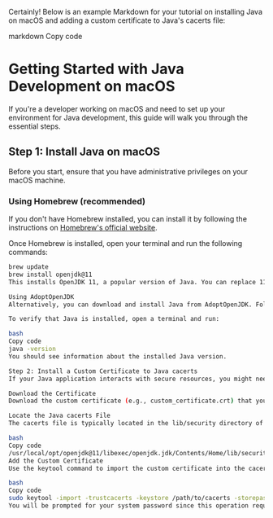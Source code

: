 Certainly! Below is an example Markdown for your tutorial on installing Java on macOS and adding a custom certificate to Java's cacerts file:

markdown
Copy code
# Getting Started with Java Development on macOS

If you're a developer working on macOS and need to set up your environment for Java development, this guide will walk you through the essential steps.

## Step 1: Install Java on macOS

Before you start, ensure that you have administrative privileges on your macOS machine.

### Using Homebrew (recommended)

If you don't have Homebrew installed, you can install it by following the instructions on [Homebrew's official website](https://brew.sh/).

Once Homebrew is installed, open your terminal and run the following commands:

```bash
brew update
brew install openjdk@11
This installs OpenJDK 11, a popular version of Java. You can replace 11 with a different version if needed.

Using AdoptOpenJDK
Alternatively, you can download and install Java from AdoptOpenJDK. Follow the instructions on the website to download and install the appropriate version.

To verify that Java is installed, open a terminal and run:

bash
Copy code
java -version
You should see information about the installed Java version.

Step 2: Install a Custom Certificate to Java cacerts
If your Java application interacts with secure resources, you might need to add custom SSL certificates to the Java cacerts file.

Download the Certificate
Download the custom certificate (e.g., custom_certificate.crt) that you want to add to the Java truststore.

Locate the Java cacerts File
The cacerts file is typically located in the lib/security directory of your Java installation. For example, if you installed OpenJDK 11 using Homebrew, the path might be:

bash
Copy code
/usr/local/opt/openjdk@11/libexec/openjdk.jdk/Contents/Home/lib/security/cacerts
Add the Custom Certificate
Use the keytool command to import the custom certificate into the cacerts file. Run the following command in the terminal, replacing custom_certificate.crt with the actual filename:

bash
Copy code
sudo keytool -import -trustcacerts -keystore /path/to/cacerts -storepass changeit -alias custom_certificate_alias -file /path/to/custom_certificate.crt
You will be prompted for your system password since this operation requires administrative privileges.
